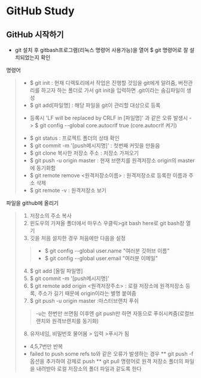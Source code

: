 # GitHub Study

## GitHub 시작하기
* git 설치 후 gitbash프로그램(리눅스 명령어 사용가능)을 열어 $ git 명령어로 잘 설치되었는지 확인

명령어
>* $ git init : 현재 디렉토리에서 작업은 진행할 것임을 git에게 알려줌, 버전관리를 하고자 하는 폴더로 가서 git init을 입력하면 .git이라는 숨김파일이 생성
>* $ git add[파일명] : 해당 파일을 git이 관리할 대상으로 등록
> - 등록시 'LF will be replaced by CRLF in [파일명]' 과 같은 오류 발생시 -> $  git config --global core.autocrlf true (core.autocrlf 켜기)
>* $ git status : 프로젝트 폴더의 상태 확인
>* $ git commit -m '[push메시지명]' : 첫번째 커밋을 만들음
>* $ git clone 복사한 저장소 주소 : 저장소 가져오기
>* $ git push -u origin master : 현재 브랜치를 원격저장소 origin의 master에 동기화함
>* $ git remote remove <원격저장소이름> : 원격저장소로 등록한 이름과 주소 삭제
>* $ git remote -v : 원격저장소 보기

파일을 github에 올리기
>1. 저장소의 주소 복사
>2. 윈도우의 가져올 폴더에서 마우스 우클릭>git bash here로 git bash창 열기
>3. 깃을 처음 설치한 경우 처음에만 다음을 설정
>> * $ git config --global user.name "여러분 깃허브 이름"
>> * $ git config --global user.email "여러분 이메일"
>4. $ git add [올릴 파일명]
>5. $ git commit -m '[push메시지명]'
>6. $ git remote add origin <원격저장주소> : 로컬 저장소에 원격저장소 등록, 주소가 길기 때문에 origin이라는 별명 붙여줌
>7. $ git push -u origin master :마스터브랜치 푸쉬
>>-u는 한번만 쓰면됨 이후엔 git push만 하면 자동으로 푸쉬시켜줌(로컬브랜치와 원격브랜치를 동기화) 
>8. 유저네임, 비밀번호 물어봄 > 입력 >푸시가 됨
>* 4,5,7번만 반복
>*  failed to push some refs to와 같은 오류가 발생하는 경우
>** git push -f 옵션을 추가하여 강제로 push
>** git pull 명령어로 원격 저장소 폴더의 파일을 내려받아 로컬 저장소의 폴더 파일과 같도록 한다 
